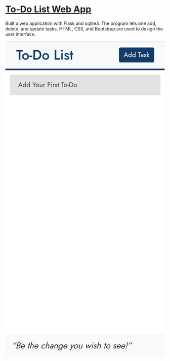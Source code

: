 # [To-Do List Web App](https://todolistapp4you.herokuapp.com/)
Built a web application with Flask and sqlite3. The program lets one add, delete, and update tasks. HTML, CSS, and Bootstrap are used to design the user interface.

![Screen Shot](/todolistweb.jpg)
